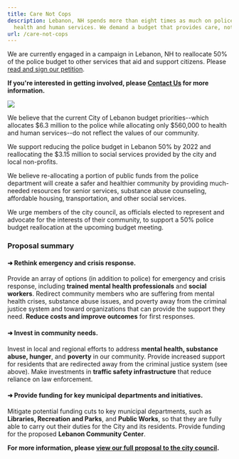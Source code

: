 ```yaml
---
title: Care Not Cops
description: Lebanon, NH spends more than eight times as much on police as on
  health and human services. We demand a budget that provides care, not cops.
url: /care-not-cops
---
```

We are currently engaged in a campaign in Lebanon, NH to reallocate 50% of the police budget to other services that aid and support citizens. Please [read and sign our petition](https://docs.google.com/forms/d/e/1FAIpQLSe-CIQ2TXU22NvmwqyUqVhepf-br9Y1l7B5ud1AG9ds9pWPVA/viewform?usp=sf_link).

**If you're interested in getting involved, please [Contact Us](/contact) for more information.**

![](/uploads/twitterbanner2.png)

We believe that the current City of Lebanon budget priorities--which allocates $6.3 million to the police while allocating only $560,000 to health and human services--do not reflect the values of our community.

We support reducing the police budget in Lebanon 50% by 2022 and reallocating the $3.15 million to social services provided by the city and local non-profits.

We believe re-allocating a portion of public funds from the police department will create a safer and healthier community by providing much-needed resources for senior services, substance abuse counseling, affordable housing, transportation, and other social services.

We urge members of the city council, as officials elected to represent and advocate for the interests of their community, to support a 50% police budget reallocation at the upcoming budget meeting.

### Proposal summary

#### ➜ Rethink emergency and crisis response.

Provide an array of options (in addition to police) for emergency and crisis response, including **trained mental health professionals** and **social workers**. Redirect community members who are suffering from mental health crises, substance abuse issues, and poverty away from the criminal justice system and toward organizations that can provide the support they need. **Reduce costs and improve outcomes** for first responses.

#### ➜ Invest in community needs.

Invest in local and regional efforts to address **mental health, substance abuse, hunger**, and **poverty** in our community. Provide increased support for residents that are redirected away from the criminal justice system (see above). Make investments in **traffic safety infrastructure** that reduce reliance on law enforcement.

#### ➜ Provide funding for key municipal departments and initiatives.

Mitigate potential funding cuts to key municipal departments, such as **Libraries,
Recreation and Parks**, and **Public Works**, so that they are fully able to carry out their duties for the City and its residents. Provide funding for the proposed **Lebanon Community Center**.

**For more information, please [view our full proposal to the city council](https://drive.google.com/file/d/1uS66tBSpz4Ui5x4T92-9wTq3WD1JIpbT/view?usp=sharing).**